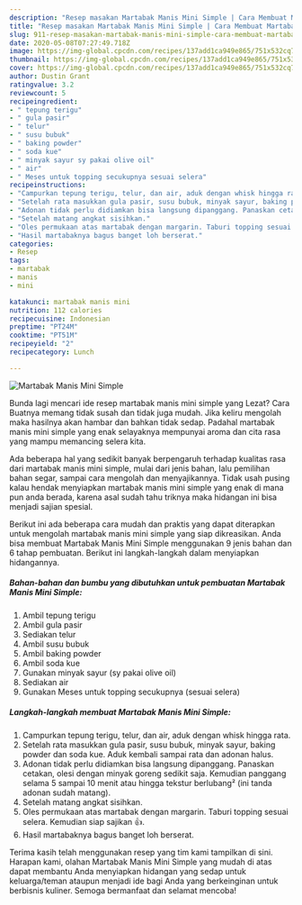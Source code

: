 ```yaml
---
description: "Resep masakan Martabak Manis Mini Simple | Cara Membuat Martabak Manis Mini Simple Yang Mudah Dan Praktis"
title: "Resep masakan Martabak Manis Mini Simple | Cara Membuat Martabak Manis Mini Simple Yang Mudah Dan Praktis"
slug: 911-resep-masakan-martabak-manis-mini-simple-cara-membuat-martabak-manis-mini-simple-yang-mudah-dan-praktis
date: 2020-05-08T07:27:49.718Z
image: https://img-global.cpcdn.com/recipes/137add1ca949e865/751x532cq70/martabak-manis-mini-simple-foto-resep-utama.jpg
thumbnail: https://img-global.cpcdn.com/recipes/137add1ca949e865/751x532cq70/martabak-manis-mini-simple-foto-resep-utama.jpg
cover: https://img-global.cpcdn.com/recipes/137add1ca949e865/751x532cq70/martabak-manis-mini-simple-foto-resep-utama.jpg
author: Dustin Grant
ratingvalue: 3.2
reviewcount: 5
recipeingredient:
- " tepung terigu"
- " gula pasir"
- " telur"
- " susu bubuk"
- " baking powder"
- " soda kue"
- " minyak sayur sy pakai olive oil"
- " air"
- " Meses untuk topping secukupnya sesuai selera"
recipeinstructions:
- "Campurkan tepung terigu, telur, dan air, aduk dengan whisk hingga rata."
- "Setelah rata masukkan gula pasir, susu bubuk, minyak sayur, baking powder dan soda kue. Aduk kembali sampai rata dan adonan halus."
- "Adonan tidak perlu didiamkan bisa langsung dipanggang. Panaskan cetakan, olesi dengan minyak goreng sedikit saja. Kemudian panggang selama 5 sampai 10 menit atau hingga tekstur berlubang² (ini tanda adonan sudah matang)."
- "Setelah matang angkat sisihkan."
- "Oles permukaan atas martabak dengan margarin. Taburi topping sesuai selera. Kemudian siap sajikan 👍."
- "Hasil martabaknya bagus banget loh berserat."
categories:
- Resep
tags:
- martabak
- manis
- mini

katakunci: martabak manis mini 
nutrition: 112 calories
recipecuisine: Indonesian
preptime: "PT24M"
cooktime: "PT51M"
recipeyield: "2"
recipecategory: Lunch

---
```



![Martabak Manis Mini Simple](https://img-global.cpcdn.com/recipes/137add1ca949e865/751x532cq70/martabak-manis-mini-simple-foto-resep-utama.jpg)

Bunda lagi mencari ide resep martabak manis mini simple yang Lezat? Cara Buatnya memang tidak susah dan tidak juga mudah. Jika keliru mengolah maka hasilnya akan hambar dan bahkan tidak sedap. Padahal martabak manis mini simple yang enak selayaknya mempunyai aroma dan cita rasa yang mampu memancing selera kita.

Ada beberapa hal yang sedikit banyak berpengaruh terhadap kualitas rasa dari martabak manis mini simple, mulai dari jenis bahan, lalu pemilihan bahan segar, sampai cara mengolah dan menyajikannya. Tidak usah pusing kalau hendak menyiapkan martabak manis mini simple yang enak di mana pun anda berada, karena asal sudah tahu triknya maka hidangan ini bisa menjadi sajian spesial.




Berikut ini ada beberapa cara mudah dan praktis yang dapat diterapkan untuk mengolah martabak manis mini simple yang siap dikreasikan. Anda bisa membuat Martabak Manis Mini Simple menggunakan 9 jenis bahan dan 6 tahap pembuatan. Berikut ini langkah-langkah dalam menyiapkan hidangannya.

<!--inarticleads1-->

##### Bahan-bahan dan bumbu yang dibutuhkan untuk pembuatan Martabak Manis Mini Simple:

1. Ambil  tepung terigu
1. Ambil  gula pasir
1. Sediakan  telur
1. Ambil  susu bubuk
1. Ambil  baking powder
1. Ambil  soda kue
1. Gunakan  minyak sayur (sy pakai olive oil)
1. Sediakan  air
1. Gunakan  Meses untuk topping secukupnya (sesuai selera)




<!--inarticleads2-->

##### Langkah-langkah membuat Martabak Manis Mini Simple:

1. Campurkan tepung terigu, telur, dan air, aduk dengan whisk hingga rata.
1. Setelah rata masukkan gula pasir, susu bubuk, minyak sayur, baking powder dan soda kue. Aduk kembali sampai rata dan adonan halus.
1. Adonan tidak perlu didiamkan bisa langsung dipanggang. Panaskan cetakan, olesi dengan minyak goreng sedikit saja. Kemudian panggang selama 5 sampai 10 menit atau hingga tekstur berlubang² (ini tanda adonan sudah matang).
1. Setelah matang angkat sisihkan.
1. Oles permukaan atas martabak dengan margarin. Taburi topping sesuai selera. Kemudian siap sajikan 👍.
1. Hasil martabaknya bagus banget loh berserat.




Terima kasih telah menggunakan resep yang tim kami tampilkan di sini. Harapan kami, olahan Martabak Manis Mini Simple yang mudah di atas dapat membantu Anda menyiapkan hidangan yang sedap untuk keluarga/teman ataupun menjadi ide bagi Anda yang berkeinginan untuk berbisnis kuliner. Semoga bermanfaat dan selamat mencoba!
